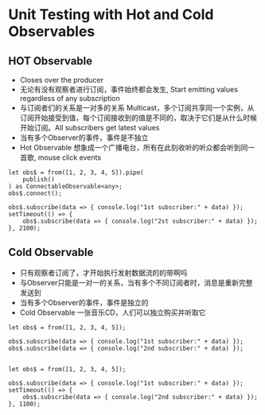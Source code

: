 # Unit Testing with Hot and Cold Observables


## HOT Observable
- Closes over the producer
- 无论有没有观察者进行订阅，事件始终都会发生, Start emitting values regardless of any subscription
- 与订阅者们的关系是一对多的关系 Multicast，多个订阅共享同一个实例，从订阅开始接受到值，每个订阅接收到的值是不同的，取决于它们是从什么时候开始订阅。All subscribers get latest values
- 当有多个Observer的事件，事件是不独立
- Hot Observable 想象成一个广播电台，所有在此刻收听的听众都会听到同一首歌, mouse click events
```
let obs$ = from([1, 2, 3, 4, 5]).pipe(
    publish()
) as ConnectableObservable<any>;
obs$.connect();

obs$.subscribe(data => { console.log("1st subscriber:" + data) });
setTimeout(() => {
    obs$.subscribe(data => { console.log("2st subscriber:" + data) });
}, 2100);
```


## Cold Observable
- 只有观察者订阅了，才开始执行发射数据流的的带啊吗
- 与Observer只能是一对一的关系，当有多个不同订阅者时，消息是重新完整发送到
- 当有多个Observer的事件，事件是独立的
- Cold Observable 一张音乐CD，人们可以独立购买并听取它

```
let obs$ = from([1, 2, 3, 4, 5]);

obs$.subscribe(data => { console.log("1st subscriber:" + data) });
obs$.subscribe(data => { console.log("2nd subscriber:" + data) });


let obs$ = from([1, 2, 3, 4, 5]);

obs$.subscribe(data => { console.log("1st subscriber:" + data) });
setTimeout(() => {
    obs$.subscribe(data => { console.log("2nd subscriber:" + data) });
}, 1100);
```